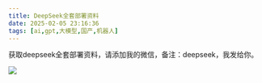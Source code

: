 ```yaml
---
title: DeepSeek全套部署资料
date: 2025-02-05 23:16:36
tags: [ai,gpt,大模型,国产,机器人]
---
```


获取deepseek全套部署资料，请添加我的微信，备注：deepseek，我发给你。

![](https://python-office-1300615378.cos.ap-chongqing.myqcloud.com/%E5%BE%AE%E4%BF%A1%E4%BA%8C%E7%BB%B4%E7%A0%81.jpg)

